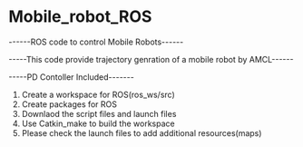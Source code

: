 # Mobile_robot_ROS
------ROS code to control Mobile Robots------

-----This code provide trajectory genration of a mobile robot by AMCL------

-----PD Contoller Included-------
1. Create a workspace for ROS(ros_ws/src)
2. Create packages for ROS
3. Downlaod the script files and launch files
4. Use Catkin_make to build the workspace
5. Please check the launch files to add additional resources(maps)
 
